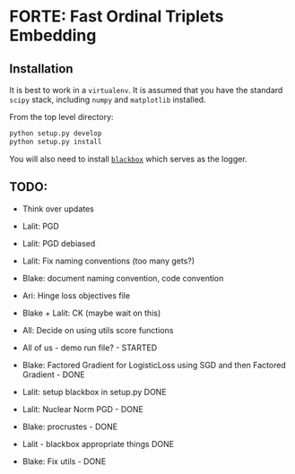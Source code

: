 # FORTE: Fast Ordinal Triplets Embedding

## Installation
It is best to work in a `virtualenv`. It is assumed that you have the standard `scipy` stack, including `numpy` and `matplotlib` installed.

From the top level directory:
```python
python setup.py develop
python setup.py install
```

You will also need to install [`blackbox`](https://github.com/lalitkumarj/BlackBox) which serves as the logger.

## TODO: ##
- Think over updates
- Lalit: PGD 
- Lalit: PGD debiased
- Lalit: Fix naming conventions (too many gets?)
- Blake: document naming convention, code convention
- Ari: Hinge loss objectives file
- Blake + Lalit: CK (maybe wait on this)
- All: Decide on using utils score functions
- All of us - demo run file? - STARTED

- Blake: Factored Gradient for LogisticLoss using SGD and then Factored Gradient - DONE
- Lalit: setup blackbox in setup.py DONE
- Lalit: Nuclear Norm PGD - DONE
- Blake: procrustes - DONE
- Lalit - blackbox appropriate things DONE
- Blake: Fix utils - DONE
